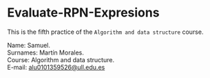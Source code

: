 # Evaluate-RPN-Expresions
This is the fifth practice of the `Algorithm and data structure` course.

Name: Samuel.\
Surnames: Martín Morales.\
Course: Algorithm and data structure.\
E-mail: alu0101359526@ull.edu.es

